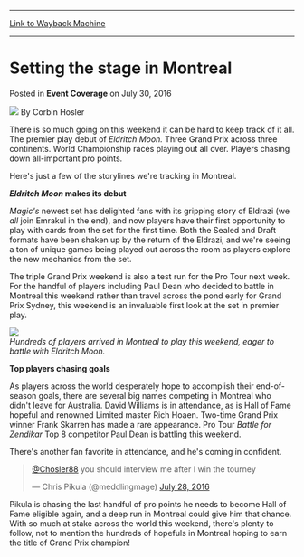 
---
[Link to Wayback Machine](https://web.archive.org/web/20160802150544/http://magic.wizards.com/en/events/coverage/gpmon16/setting-the-stage-in-montreal-2016-07-30)

[_metadata_:author]:- "Corbin Hosler"
[_metadata_:description]:- "There is so much going on this weekend it can be hard to keep track of it all. The premier play debut of Eldritch Moon. Three Grand Prix across three continents. World Championship races playing out all over. Players chasing down all-important pro points.&#13; &#13; Here's just a few of the storylines we're tracking in Montreal.&#13; &#13; Eldritch Moon makes its debut"
[_metadata_:generator]:- "Drupal 7 (http://drupal.org)"
[_metadata_:node]:- "1049136"
[_metadata_:publish_date]:- "2016-07-30"
[_metadata_:source]:- "div-main-content"
[_metadata_:title]:- "Setting the stage in Montreal"
[_metadata_:wayback_capture_timestamp]:- "2016-08-02 15:05:44"
[_metadata_:wayback_raw_url]:- "https://web.archive.org/web/20160802150544id_/http://magic.wizards.com/en/events/coverage/gpmon16/setting-the-stage-in-montreal-2016-07-30"
[_metadata_:wayback_url]:- "http://magic.wizards.com/en/events/coverage/gpmon16/setting-the-stage-in-montreal-2016-07-30"
---


Setting the stage in Montreal
=============================



 Posted in **Event Coverage**
 on July 30, 2016 






![](https://media.magic.wizards.com/styles/auth_small/public/images/person/hosler.jpg)
By Corbin Hosler











There is so much going on this weekend it can be hard to keep track of it all. The premier play debut of *Eldritch Moon.* Three Grand Prix across three continents. World Championship races playing out all over. Players chasing down all-important pro points.


Here's just a few of the storylines we're tracking in Montreal.


***Eldritch Moon* makes its debut**


*Magic's* newest set has delighted fans with its gripping story of Eldrazi (we *all* join Emrakul in the end), and now players have their first opportunity to play with cards from the set for the first time. Both the Sealed and Draft formats have been shaken up by the return of the Eldrazi, and we're seeing a ton of unique games being played out across the room as players explore the new mechanics from the set.


The triple Grand Prix weekend is also a test run for the Pro Tour next week. For the handful of players including Paul Dean who decided to battle in Montreal this weekend rather than travel across the pond early for Grand Prix Sydney, this weekend is an invaluable first look at the set in premier play.


![](https://media.wizards.com/2016/events/gpmon16/GP_mont16_Decks.jpg)  
*Hundreds of players arrived in Montreal to play this weekend, eager to battle with Eldritch Moon.*


**Top players chasing goals**


As players across the world desperately hope to accomplish their end-of-season goals, there are several big names competing in Montreal who didn't leave for Australia. David Williams is in attendance, as is Hall of Fame hopeful and renowned Limited master Rich Hoaen. Two-time Grand Prix winner Frank Skarren has made a rare appearance. Pro Tour *Battle for Zendikar* Top 8 competitor Paul Dean is battling this weekend.


There's another fan favorite in attendance, and he's coming in confident.



> 
> [@Chosler88](https://twitter.com/Chosler88) you should interview me after I win the tourney
> 
> 
> — Chris Pikula (@meddlingmage) [July 28, 2016](https://twitter.com/meddlingmage/status/758715026270261250)


Pikula is chasing the last handful of pro points he needs to become Hall of Fame eligible again, and a deep run in Montreal could give him that chance. With so much at stake across the world this weekend, there's plenty to follow, not to mention the hundreds of hopefuls in Montreal hoping to earn the title of Grand Prix champion!







